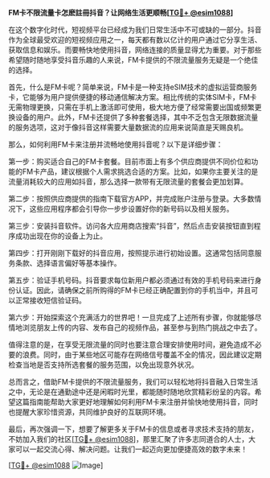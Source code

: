 **FM卡不限流量卡怎麽註冊抖音？让网络生活更顺畅[[TG💪+ @esim1088](https://t.me/s/esim1088)]**

在这个数字化时代，短视频平台已经成为我们日常生活中不可或缺的一部分。抖音作为全球最受欢迎的短视频应用之一，每天都有数以亿计的用户通过它分享生活、获取信息和娱乐。而要畅快地使用抖音，网络连接的质量显得尤为重要。对于那些希望随时随地享受抖音乐趣的人来说，FM卡提供的不限流量服务无疑是一个绝佳的选择。

首先，什么是FM卡呢？简单来说，FM卡是一种支持eSIM技术的虚拟运营商服务卡，它能够为用户提供便捷的移动通信解决方案。相比传统的实体SIM卡，FM卡无需物理更换，只需在手机上激活即可使用，极大地方便了经常需要出国或频繁更换设备的用户。此外，FM卡还提供了多种套餐选择，其中不乏包含无限数据流量的服务选项，这对于像抖音这样需要大量数据流的应用来说简直是天赐良机。

那么，如何利用FM卡来注册并流畅地使用抖音呢？以下是详细步骤：

第一步：购买适合自己的FM卡套餐。目前市面上有多个供应商提供不同价位和功能的FM卡产品，建议根据个人需求挑选合适的方案。比如，如果你主要关注的是流量消耗较大的应用如抖音，那么选择一款带有无限流量的套餐会更加划算。

第二步：按照供应商提供的指南下载官方APP，并完成账户注册与登录。大多数情况下，这些应用程序都会引导你一步步设置好你的新号码以及相关服务。

第三步：安装抖音软件。访问各大应用商店搜索“抖音”，然后点击安装按钮直到程序成功出现在你的设备上为止。

第四步：打开刚刚下载好的抖音应用，按照提示进行初始设置。这通常包括同意服务条款、选择语言偏好等基本操作。

第五步：验证手机号码。抖音要求每位新用户都必须通过有效的手机号码来进行身份认证。因此，请确保之前所购得的FM卡已经正确配置到你的手机当中，并且可以正常接收短信验证码。

第六步：开始探索这个充满活力的世界吧！一旦完成了上述所有步骤，你就能够尽情地浏览朋友上传的内容、发布自己的视频作品，甚至参与到热门挑战之中去了。

值得注意的是，在享受无限流量的同时也要注意合理安排使用时间，避免造成不必要的浪费。同时，由于某些地区可能存在网络信号覆盖不全的情况，因此建议定期检查当地是否支持所选套餐的服务范围，以免出现意外状况。

总而言之，借助FM卡提供的不限流量服务，我们可以轻松地将抖音融入日常生活之中，无论是在通勤途中还是闲暇时光里，都能随时随地欣赏精彩纷呈的内容。希望这篇指南能帮助大家更好地理解如何利用FM卡来注册并愉快地使用抖音，同时也提醒大家珍惜资源，共同维护良好的互联网环境。

最后，再次强调一下，想要了解更多关于FM卡的信息或者寻求技术支持的朋友，不妨加入我们的社区[[TG💪+ @esim1088](https://t.me/s/esim1088)]，那里汇聚了许多志同道合的人士，大家可以一起交流心得、解决问题。让我们一起迈向更加便捷高效的数字未来！

[[TG💪+ @esim1088](https://t.me/s/esim1088) ![Image](https://i.postimg.cc/4NQfJmqS/Snipaste-2025-05-13-00-14-12.png)]